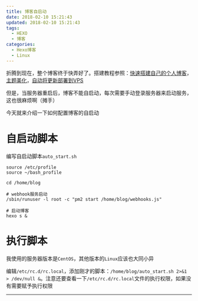 ```yaml
---
title: 博客自启动
date: 2018-02-10 15:21:43
updated: 2018-02-10 15:21:43
tags:
  - HEXO
  - 博客
categories: 
  - Hexo博客
  - Linux
---
```

折腾到现在，整个博客终于快弄好了。搭建教程参照：[快速搭建自己的个人博客][1]，[主题美化][2]，[自动将更新部署到VPS][3]

但是，当服务器重启后，博客不能自启动，每次需要手动登录服务器来启动服务，这也很麻烦啊（摊手）

今天就来介绍一下如何配置博客的自启动

<!-- more -->

# 自启动脚本
编写自启动脚本`auto_start.sh`
```
source /etc/profile
source ~/bash_profile

cd /home/blog

# webhook服务启动
/sbin/runuser -l root -c "pm2 start /home/blog/webhooks.js"

# 启动博客
hexo s &
```

# 执行脚本
我使用的服务器版本是`CentOS`，其他版本的`Linux`应该也大同小异

编辑`/etc/rc.d/rc.local`，添加刚才的脚本：`/home/blog/auto_start.sh 2>&1 > /dev/null &`。注意还要查看一下`/etc/rc.d/rc.local`文件的执行权限，如果没有需要赋予执行权限

---
[1]: http://blog.winsky.wang/2018/02/03/%E4%B8%AA%E4%BA%BA%E5%8D%9A%E5%AE%A2Hexo%E6%90%AD%E5%BB%BA/ "快速搭建自己的个人博客"
[2]: http://blog.winsky.wang/2018/02/04/Hexo%E5%8D%9A%E5%AE%A2Next%E4%B8%BB%E9%A2%98%E9%85%8D%E7%BD%AE/ "主题美化"
[3]: http://blog.winsky.wang/2018/02/10/%E8%87%AA%E5%8A%A8%E5%B0%86%E6%9B%B4%E6%96%B0%E9%83%A8%E7%BD%B2%E5%88%B0VPS/ "自动将更新部署到VPS"